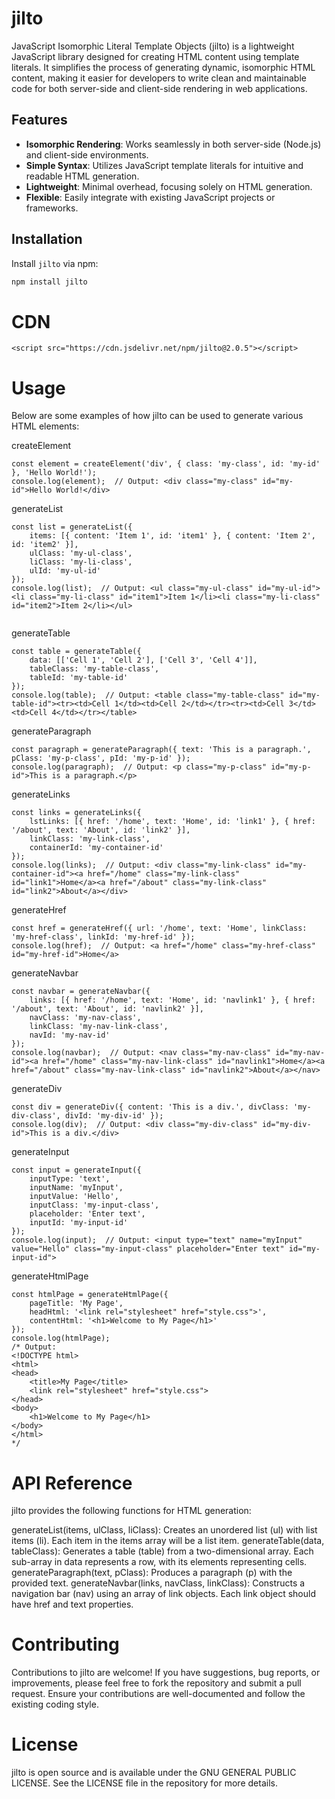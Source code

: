 # jilto
JavaScript Isomorphic Literal Template Objects (jilto) is a lightweight JavaScript library designed for creating HTML content using template literals. It simplifies the process of generating dynamic, isomorphic HTML content, making it easier for developers to write clean and maintainable code for both server-side and client-side rendering in web applications.

## Features
- **Isomorphic Rendering**: Works seamlessly in both server-side (Node.js) and client-side environments.
- **Simple Syntax**: Utilizes JavaScript template literals for intuitive and readable HTML generation.
- **Lightweight**: Minimal overhead, focusing solely on HTML generation.
- **Flexible**: Easily integrate with existing JavaScript projects or frameworks.

## Installation
Install `jilto` via npm:

```bash
npm install jilto
```

# CDN

```code
<script src="https://cdn.jsdelivr.net/npm/jilto@2.0.5"></script>
```

# Usage

Below are some examples of how jilto can be used to generate various HTML elements:


createElement

```code
const element = createElement('div', { class: 'my-class', id: 'my-id' }, 'Hello World!');
console.log(element);  // Output: <div class="my-class" id="my-id">Hello World!</div>

```

generateList

```code
const list = generateList({
    items: [{ content: 'Item 1', id: 'item1' }, { content: 'Item 2', id: 'item2' }],
    ulClass: 'my-ul-class',
    liClass: 'my-li-class',
    ulId: 'my-ul-id'
});
console.log(list);  // Output: <ul class="my-ul-class" id="my-ul-id"><li class="my-li-class" id="item1">Item 1</li><li class="my-li-class" id="item2">Item 2</li></ul>


```


generateTable

```code
const table = generateTable({
    data: [['Cell 1', 'Cell 2'], ['Cell 3', 'Cell 4']],
    tableClass: 'my-table-class',
    tableId: 'my-table-id'
});
console.log(table);  // Output: <table class="my-table-class" id="my-table-id"><tr><td>Cell 1</td><td>Cell 2</td></tr><tr><td>Cell 3</td><td>Cell 4</td></tr></table>

```


generateParagraph

```code
const paragraph = generateParagraph({ text: 'This is a paragraph.', pClass: 'my-p-class', pId: 'my-p-id' });
console.log(paragraph);  // Output: <p class="my-p-class" id="my-p-id">This is a paragraph.</p>

```


generateLinks
```code
const links = generateLinks({
    lstLinks: [{ href: '/home', text: 'Home', id: 'link1' }, { href: '/about', text: 'About', id: 'link2' }],
    linkClass: 'my-link-class',
    containerId: 'my-container-id'
});
console.log(links);  // Output: <div class="my-link-class" id="my-container-id"><a href="/home" class="my-link-class" id="link1">Home</a><a href="/about" class="my-link-class" id="link2">About</a></div>
```


generateHref
```code
const href = generateHref({ url: '/home', text: 'Home', linkClass: 'my-href-class', linkId: 'my-href-id' });
console.log(href);  // Output: <a href="/home" class="my-href-class" id="my-href-id">Home</a>
```

generateNavbar
```code
const navbar = generateNavbar({
    links: [{ href: '/home', text: 'Home', id: 'navlink1' }, { href: '/about', text: 'About', id: 'navlink2' }],
    navClass: 'my-nav-class',
    linkClass: 'my-nav-link-class',
    navId: 'my-nav-id'
});
console.log(navbar);  // Output: <nav class="my-nav-class" id="my-nav-id"><a href="/home" class="my-nav-link-class" id="navlink1">Home</a><a href="/about" class="my-nav-link-class" id="navlink2">About</a></nav>
```

generateDiv

```code
const div = generateDiv({ content: 'This is a div.', divClass: 'my-div-class', divId: 'my-div-id' });
console.log(div);  // Output: <div class="my-div-class" id="my-div-id">This is a div.</div>
```

generateInput

```code
const input = generateInput({
    inputType: 'text',
    inputName: 'myInput',
    inputValue: 'Hello',
    inputClass: 'my-input-class',
    placeholder: 'Enter text',
    inputId: 'my-input-id'
});
console.log(input);  // Output: <input type="text" name="myInput" value="Hello" class="my-input-class" placeholder="Enter text" id="my-input-id">
```

generateHtmlPage

```code
const htmlPage = generateHtmlPage({
    pageTitle: 'My Page',
    headHtml: '<link rel="stylesheet" href="style.css">',
    contentHtml: '<h1>Welcome to My Page</h1>'
});
console.log(htmlPage);
/* Output:
<!DOCTYPE html>
<html>
<head>
    <title>My Page</title>
    <link rel="stylesheet" href="style.css">
</head>
<body>
    <h1>Welcome to My Page</h1>
</body>
</html>
*/
```


# API Reference

jilto provides the following functions for HTML generation:

generateList(items, ulClass, liClass): Creates an unordered list (ul) with list items (li). Each item in the items array will be a list item.
generateTable(data, tableClass): Generates a table (table) from a two-dimensional array. Each sub-array in data represents a row, with its elements representing cells.
generateParagraph(text, pClass): Produces a paragraph (p) with the provided text.
generateNavbar(links, navClass, linkClass): Constructs a navigation bar (nav) using an array of link objects. Each link object should have href and text properties.


# Contributing

Contributions to jilto are welcome! If you have suggestions, bug reports, or improvements, please feel free to fork the repository and submit a pull request. Ensure your contributions are well-documented and follow the existing coding style.

# License

jilto is open source and is available under the GNU GENERAL PUBLIC LICENSE. See the LICENSE file in the repository for more details.